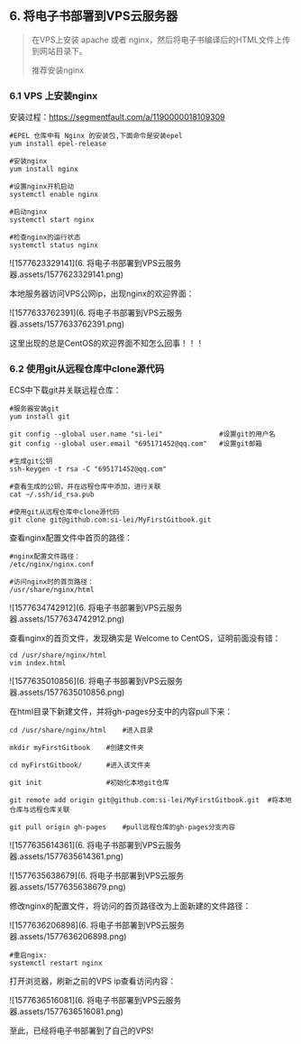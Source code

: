 ## 6. 将电子书部署到VPS云服务器

> 在VPS上安装 apache 或者 nginx，然后将电子书编译后的HTML文件上传到网站目录下。
>
> 推荐安装nginx

### 6.1 VPS 上安装nginx

安装过程：<https://segmentfault.com/a/1190000018109309>

```shell
#EPEL 仓库中有 Nginx 的安装包,下面命令是安装epel
yum install epel-release

#安装nginx
yum install nginx

#设置nginx开机启动
systemctl enable nginx

#启动nginx
systemctl start nginx

#检查nginx的运行状态
systemctl status nginx
```

![1577623329141](6. 将电子书部署到VPS云服务器.assets/1577623329141.png)

本地服务器访问VPS公网ip，出现nginx的欢迎界面：

![1577633762391](6. 将电子书部署到VPS云服务器.assets/1577633762391.png)

这里出现的总是CentOS的欢迎界面不知怎么回事！！！

### 6.2 使用git从远程仓库中clone源代码

ECS中下载git并关联远程仓库：

```shell
#服务器安装git
yum install git	

git config --global user.name "si-lei"				#设置git的用户名
git config --global user.email "695171452@qq.com"	#设置git邮箱

#生成git公钥
ssh-keygen -t rsa -C "695171452@qq.com"

#查看生成的公钥，并在远程仓库中添加，进行关联
cat ~/.ssh/id_rsa.pub

#使用git从远程仓库中clone源代码
git clone git@github.com:si-lei/MyFirstGitbook.git
```

查看nginx配置文件中首页的路径：

```shell
#nginx配置文件路径：
/etc/nginx/nginx.conf

#访问nginx时的首页路径：
/usr/share/nginx/html
```

![1577634742912](6. 将电子书部署到VPS云服务器.assets/1577634742912.png)

查看nginx的首页文件，发现确实是 Welcome to CentOS，证明前面没有错：

```shell
cd /usr/share/nginx/html
vim index.html
```

![1577635010856](6. 将电子书部署到VPS云服务器.assets/1577635010856.png)



在html目录下新建文件，并将gh-pages分支中的内容pull下来：

```shell
cd /usr/share/nginx/html	#进入目录

mkdir myFirstGitbook	#创建文件夹

cd myFirstGitbook/		#进入该文件夹

git init				#初始化本地git仓库

git remote add origin git@github.com:si-lei/MyFirstGitbook.git	#将本地仓库与远程仓库关联

git pull origin gh-pages	#pull远程仓库的gh-pages分支内容
```

![1577635614361](6. 将电子书部署到VPS云服务器.assets/1577635614361.png)

![1577635638679](6. 将电子书部署到VPS云服务器.assets/1577635638679.png)

修改nginx的配置文件，将访问的首页路径改为上面新建的文件路径：

![1577636206898](6. 将电子书部署到VPS云服务器.assets/1577636206898.png)

```shell
#重启ngix:
systemctl restart nginx
```

打开浏览器，刷新之前的VPS ip查看访问内容：

![1577636516081](6. 将电子书部署到VPS云服务器.assets/1577636516081.png)

至此，已经将电子书部署到了自己的VPS!

